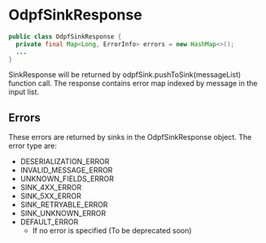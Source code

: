 # OdpfSinkResponse
```java
public class OdpfSinkResponse {
  private final Map<Long, ErrorInfo> errors = new HashMap<>();
  ...
}

```
SinkResponse will be returned by odpfSink.pushToSink(messageList) function call.
The response contains error map indexed by message in the input list.

## Errors
These errors are returned by sinks in the OdpfSinkResponse object. The error type are:

* DESERIALIZATION_ERROR
* INVALID_MESSAGE_ERROR
* UNKNOWN_FIELDS_ERROR
* SINK_4XX_ERROR
* SINK_5XX_ERROR
* SINK_RETRYABLE_ERROR
* SINK_UNKNOWN_ERROR
* DEFAULT_ERROR
    * If no error is specified (To be deprecated soon)

